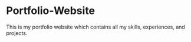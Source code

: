 # Portfolio-Website
This is my portfolio website which contains all my skills, experiences, and projects.
